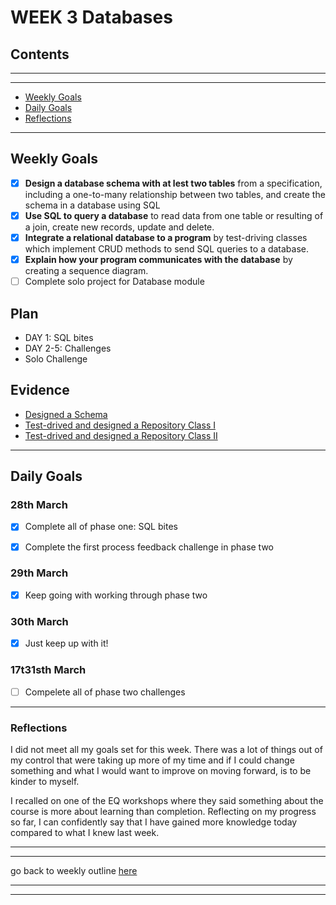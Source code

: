 # WEEK 3 Databases

## Contents

---
---

* [Weekly Goals](#weekly-goals)
* [Daily Goals](#daily-goals)
* [Reflections](#reflections)

---

## Weekly Goals

* [x] **Design a database schema with at lest two tables** from a specification, including a one-to-many relationship between two tables, and create the schema in a database using SQL
* [x] **Use SQL to query a database** to read data from one table or resulting of a join, create new records, update and delete.
* [x] **Integrate a relational database to a program** by test-driving classes which implement CRUD methods to send SQL queries to a database.
* [x] **Explain how your program communicates with the database** by creating a sequence diagram.
* [ ] Complete solo project for Database module

## Plan

* DAY 1: SQL bites
* DAY 2-5: Challenges
* Solo Challenge

## Evidence

* [Designed a Schema](https://github.com/maddc0de/designing-schema-in-database)
* [Test-drived and designed a Repository Class I](https://github.com/maddc0de/music-library)
* [Test-drived and designed a Repository Class II](https://github.com/maddc0de/book-store)

---

## Daily Goals

### 28th March

* [x] Complete all of phase one: SQL bites
* [x] Complete the first process feedback challenge in phase two


### 29th March

* [x] Keep going with working through phase two


### 30th March

* [x] Just keep up with it!


### 17t31sth March

* [ ] Compelete all of phase two challenges

---

### Reflections

I did not meet all my goals set for this week. There was a lot of things out of my control that were taking up more of my time and if I could change something and what I would want to improve on moving forward, is to be kinder to myself.

I recalled on one of the EQ workshops where they said something about the course is more about learning than completion. Reflecting on my progress so far, I can confidently say that I have gained more knowledge today compared to what I knew last week.

---
---

go back to weekly outline [here](https://github.com/maddc0de/learning-journey-at-makers/blob/main/README.md)

---
---
